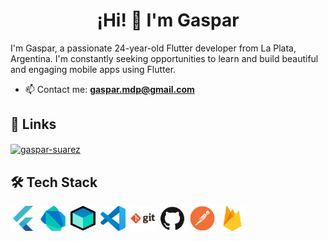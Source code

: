 
<h1 align="center">¡Hi! 👋 I'm Gaspar</h1>

 I'm Gaspar, a passionate 24-year-old Flutter developer from La Plata, Argentina. I'm constantly seeking opportunities to learn and build beautiful and engaging mobile apps using Flutter.


- 📫 Contact me: **gaspar.mdp@gmail.com**

## 🔗 Links
<p align="left">
<a href="https://www.linkedin.com/in/gasparsuarezzarg" target="blank"><img align="center" src="https://raw.githubusercontent.com/rahuldkjain/github-profile-readme-generator/master/src/images/icons/Social/linked-in-alt.svg" alt="gaspar-suarez" height="30" width="40" /></a>

## 🛠 Tech Stack

<img src="https://github.com/devicons/devicon/blob/master/icons/flutter/flutter-original.svg" title="Flutter" alt="Flutter" width="40" height="40"/>&nbsp;
<img src="https://github.com/devicons/devicon/blob/master/icons/dart/dart-original.svg" title="Dart" alt="Dart" width="40" height="40"/>&nbsp;
<img src="https://github.com/monster555/monster555/blob/main/bloc-logo.svg" title="BLoC" alt="BLoC" width="40" height="40"/>&nbsp;
<img src="https://github.com/devicons/devicon/blob/master/icons/vscode/vscode-original.svg" title="React" alt="React" width="40" height="40"/>&nbsp;
<img src="https://github.com/devicons/devicon/blob/master/icons/git/git-original-wordmark.svg" title="Git" alt="Git" width="40" height="40"/>&nbsp;
<img src="https://github.com/devicons/devicon/blob/master/icons/github/github-original.svg" title="GitHub" alt="GitHub" width="40" height="40"/>&nbsp;
<img src="https://github.com/devicons/devicon/blob/master/icons/postman/postman-original.svg" title="GitHub" alt="GitHub" width="40" height="40"/>&nbsp;
<img src="https://github.com/devicons/devicon/blob/master/icons/firebase/firebase-original.svg" title="GitHub" alt="GitHub" width="40" height="40"/>&nbsp;





